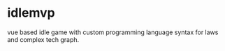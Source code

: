 # idlemvp
vue based idle game with custom programming language syntax for laws and complex tech graph.
